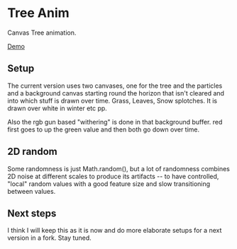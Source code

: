# Tree Anim

Canvas Tree animation.

[Demo](https://fforw.github.io/tree-anim/)

## Setup

The current version uses two canvases, one for the tree and the particles and a background canvas starting round the horizon that isn't cleared and into which stuff is drawn over time. Grass, Leaves, Snow splotches. It is drawn over white in winter etc pp.

Also the rgb gun based "withering" is done in that background buffer. red first goes to up the green value and then both go down over time.

## 2D random

Some randomness is just Math.random(), but a lot of randomness combines 2D noise at different scales to produce its artifacts -- to
have controlled, "local" random values with a good feature size and slow transitioning between values. 

## Next steps

I think I will keep this as it is now and do more elaborate setups for a next version in a fork. Stay tuned.
